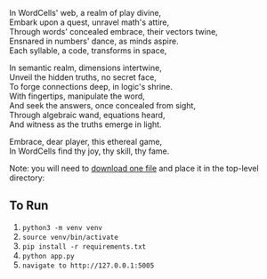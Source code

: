 In WordCells' web, a realm of play divine,  
Embark upon a quest, unravel math's attire,  
Through words' concealed embrace, their vectors twine,  
Ensnared in numbers' dance, as minds aspire.  
Each syllable, a code, transforms in space,  

In semantic realm, dimensions intertwine,  
Unveil the hidden truths, no secret face,  
To forge connections deep, in logic's shrine.  
With fingertips, manipulate the word,  
And seek the answers, once concealed from sight,  
Through algebraic wand, equations heard,  
And witness as the truths emerge in light.  

Embrace, dear player, this ethereal game,  
In WordCells find thy joy, thy skill, thy fame.  

Note: you will need to [download one file](https://drive.google.com/file/d/1yAZwEW5ASvARYa3G7ADvgNrr_6rczxvj/view?usp=share_link) and place it in the top-level directory:

## To Run
1. `python3 -m venv venv`
2. `source venv/bin/activate`
3. `pip install -r requirements.txt`
4. `python app.py`
5. `navigate to http://127.0.0.1:5005`
